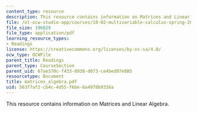 ```yaml
---
content_type: resource
description: This resource contains information on Matrices and Linear Algebra.
file: /ol-ocw-studio-app/courses/18-02-multivariable-calculus-spring-2006/563f7af2cb4c4d55f6be6a4978b9316a_matrices_algebra.pdf
file_size: 196029
file_type: application/pdf
learning_resource_types:
- Readings
license: https://creativecommons.org/licenses/by-nc-sa/4.0/
ocw_type: OCWFile
parent_title: Readings
parent_type: CourseSection
parent_uid: 67ae370c-f433-8938-d073-ce4bed07e885
resourcetype: Document
title: matrices_algebra.pdf
uid: 563f7af2-cb4c-4d55-f6be-6a4978b9316a
---
```

This resource contains information on Matrices and Linear Algebra.